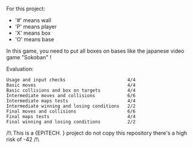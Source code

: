 For this project:
  - '#' means wall
  - 'P' means player
  - 'X' means box
  - 'O' means base

In this game, you need to put all boxes on bases like the japanese video game "Sokoban" !

Evaluation: 

    Usage and input checks                       4/4
    Basic moves                                  4/4
    Basic collisions and box on targets          4/4
    Intermediate moves and collisions            6/6
    Intermediate maps tests                      4/4
    Intermediate winning and losing conditions   2/2
    Final moves and collisions                   6/6
    Final maps tests                             4/4
    Final winning and losing conditions          2/2


/!\ This is a {EPITECH. } project do not copy this repository there's a high risk of -42 /!\
